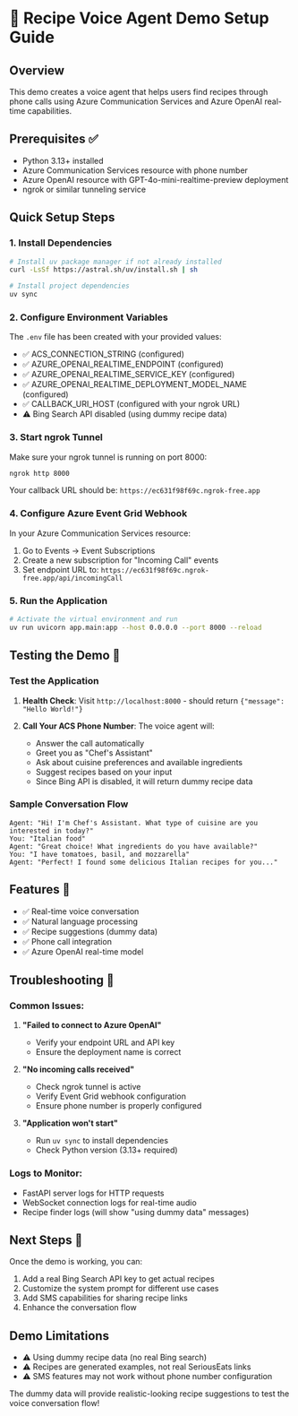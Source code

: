 # 🍳 Recipe Voice Agent Demo Setup Guide

## Overview
This demo creates a voice agent that helps users find recipes through phone calls using Azure Communication Services and Azure OpenAI real-time capabilities.

## Prerequisites ✅
- Python 3.13+ installed
- Azure Communication Services resource with phone number
- Azure OpenAI resource with GPT-4o-mini-realtime-preview deployment
- ngrok or similar tunneling service

## Quick Setup Steps

### 1. Install Dependencies
```bash
# Install uv package manager if not already installed
curl -LsSf https://astral.sh/uv/install.sh | sh

# Install project dependencies
uv sync
```

### 2. Configure Environment Variables
The `.env` file has been created with your provided values:
- ✅ ACS_CONNECTION_STRING (configured)
- ✅ AZURE_OPENAI_REALTIME_ENDPOINT (configured) 
- ✅ AZURE_OPENAI_REALTIME_SERVICE_KEY (configured)
- ✅ AZURE_OPENAI_REALTIME_DEPLOYMENT_MODEL_NAME (configured)
- ✅ CALLBACK_URI_HOST (configured with your ngrok URL)
- ⚠️  Bing Search API disabled (using dummy recipe data)

### 3. Start ngrok Tunnel
Make sure your ngrok tunnel is running on port 8000:
```bash
ngrok http 8000
```
Your callback URL should be: `https://ec631f98f69c.ngrok-free.app`

### 4. Configure Azure Event Grid Webhook
In your Azure Communication Services resource:
1. Go to Events → Event Subscriptions
2. Create a new subscription for "Incoming Call" events
3. Set endpoint URL to: `https://ec631f98f69c.ngrok-free.app/api/incomingCall`

### 5. Run the Application
```bash
# Activate the virtual environment and run
uv run uvicorn app.main:app --host 0.0.0.0 --port 8000 --reload
```

## Testing the Demo 🎯

### Test the Application
1. **Health Check**: Visit `http://localhost:8000` - should return `{"message": "Hello World!"}`

2. **Call Your ACS Phone Number**: The voice agent will:
   - Answer the call automatically
   - Greet you as "Chef's Assistant"
   - Ask about cuisine preferences and available ingredients
   - Suggest recipes based on your input
   - Since Bing API is disabled, it will return dummy recipe data

### Sample Conversation Flow
```
Agent: "Hi! I'm Chef's Assistant. What type of cuisine are you interested in today?"
You: "Italian food"
Agent: "Great choice! What ingredients do you have available?"
You: "I have tomatoes, basil, and mozzarella"
Agent: "Perfect! I found some delicious Italian recipes for you..."
```

## Features 🌟
- ✅ Real-time voice conversation
- ✅ Natural language processing
- ✅ Recipe suggestions (dummy data)
- ✅ Phone call integration
- ✅ Azure OpenAI real-time model

## Troubleshooting 🔧

### Common Issues:
1. **"Failed to connect to Azure OpenAI"**
   - Verify your endpoint URL and API key
   - Ensure the deployment name is correct

2. **"No incoming calls received"**
   - Check ngrok tunnel is active
   - Verify Event Grid webhook configuration
   - Ensure phone number is properly configured

3. **"Application won't start"**
   - Run `uv sync` to install dependencies
   - Check Python version (3.13+ required)

### Logs to Monitor:
- FastAPI server logs for HTTP requests
- WebSocket connection logs for real-time audio
- Recipe finder logs (will show "using dummy data" messages)

## Next Steps 🚀
Once the demo is working, you can:
1. Add a real Bing Search API key to get actual recipes
2. Customize the system prompt for different use cases
3. Add SMS capabilities for sharing recipe links
4. Enhance the conversation flow

## Demo Limitations
- ⚠️  Using dummy recipe data (no real Bing search)
- ⚠️  Recipes are generated examples, not real SeriousEats links
- ⚠️  SMS features may not work without phone number configuration

The dummy data will provide realistic-looking recipe suggestions to test the voice conversation flow!
